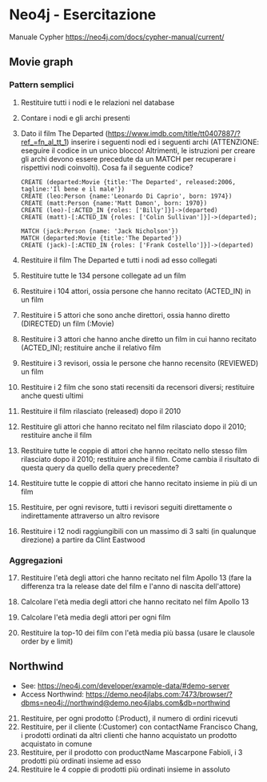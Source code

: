 # Neo4j - Esercitazione

Manuale Cypher https://neo4j.com/docs/cypher-manual/current/ 

## Movie graph

### Pattern semplici

1. Restituire tutti i nodi e le relazioni nel database
    
2. Contare i nodi e gli archi presenti
    

3. Dato il film The Departed (https://www.imdb.com/title/tt0407887/?ref_=fn_al_tt_1) inserire i seguenti nodi ed i seguenti archi (ATTENZIONE: eseguire il codice in un unico blocco! Altrimenti, le istruzioni per creare gli archi devono essere precedute da un MATCH per recuperare i rispettivi nodi coinvolti). Cosa fa il seguente codice?

    ```
    CREATE (departed:Movie {title:'The Departed', released:2006, tagline:'Il bene e il male'})
    CREATE (leo:Person {name:'Leonardo Di Caprio', born: 1974})
    CREATE (matt:Person {name:'Matt Damon', born: 1970})
    CREATE (leo)-[:ACTED_IN {roles: ['Billy']}]->(departed)
    CREATE (matt)-[:ACTED_IN {roles: ['Colin Sullivan']}]->(departed);

    MATCH (jack:Person {name: 'Jack Nicholson'})
    MATCH (departed:Movie {title:'The Departed'})
    CREATE (jack)-[:ACTED_IN {roles: ['Frank Costello']}]->(departed)
    ```
4. Restituire il film The Departed e tutti i nodi ad esso collegati
5. Restituire tutte le 134 persone collegate ad un film

6. Restituire i 104 attori, ossia persone che hanno recitato (ACTED_IN) in un film


7. Restituire i 5 attori che sono anche direttori, ossia hanno diretto (DIRECTED) un film (:Movie)

8. Restituire i 3 attori che hanno anche diretto un film in cui hanno recitato (ACTED_IN); restituire anche il relativo film

9. Restituire i 3 revisori, ossia le persone che hanno recensito (REVIEWED) un film

10. Restituire i 2 film che sono stati recensiti da recensori diversi; restituire anche questi ultimi

11. Restituire il film rilasciato (released) dopo il 2010

12. Restituire gli attori che hanno recitato nel film rilasciato dopo il 2010; restituire anche il film

13. Restituire tutte le coppie di attori che hanno recitato nello stesso film rilasciato dopo il 2010; restituire anche il film. Come cambia il risultato di questa query da quello della query precedente?

14. Restituire tutte le coppie di attori che hanno recitato insieme in più di un film

15. Restituire, per ogni revisore, tutti i revisori seguiti direttamente o indirettamente attraverso un altro revisore

16. Restituire i 12 nodi raggiungibili con un massimo di 3 salti (in qualunque direzione) a partire da Clint Eastwood

### Aggregazioni

17. Restituire l'età degli attori che hanno recitato nel film Apollo 13 (fare la differenza tra la release date del film e l'anno di nascita dell'attore)

18. Calcolare l'età media degli attori che hanno recitato nel film Apollo 13

19. Calcolare l'età media degli attori per ogni film

20. Restituire la top-10 dei film con l'età media più bassa (usare le clausole order by e limit)

## Northwind

- See: https://neo4j.com/developer/example-data/#demo-server
- Access Northwind: https://demo.neo4jlabs.com:7473/browser/?dbms=neo4j://northwind@demo.neo4jlabs.com&db=northwind

21. Restituire, per ogni prodotto (:Product), il numero di ordini ricevuti 
22. Restituire, per il cliente (:Customer) con contactName Francisco Chang, i prodotti ordinati da altri clienti che hanno acquistato un prodotto acquistato in comune
23. Restituire, per il prodotto con productName Mascarpone Fabioli, i 3 prodotti più ordinati insieme ad esso
24. Restituire le 4 coppie di prodotti più ordinati insieme in assoluto
